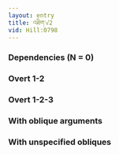 ```yaml
---
layout: entry
title: འཐིག་√2
vid: Hill:0798
---
```

### Dependencies (N = 0)


### Overt 1-2


### Overt 1-2-3


### With oblique arguments


### With unspecified obliques
